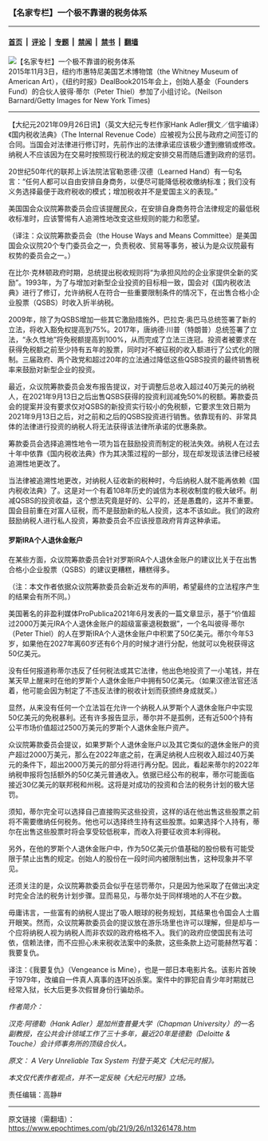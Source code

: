 ### 【名家专栏】一个极不靠谱的税务体系

---

#### [首页](../../../..?n13261478) &nbsp;|&nbsp; [评论](../../../../../epoch-comment?n13261478) &nbsp;|&nbsp; [专题](../../../../../epoch-special?n13261478) &nbsp;|&nbsp; [禁闻](../../../../../epoch-news?n13261478) &nbsp;|&nbsp; [禁书](../../../../../books?n13261478) &nbsp;|&nbsp; [翻墙](https://github.com/gfw-breaker/nogfw/blob/master/README.md?n13261478)


<div><img alt="【名家专栏】一个极不靠谱的税务体系" class="attachment-djy_600_400 size-djy_600_400 wp-post-image" src="https://i.epochtimes.com/assets/uploads/2021/09/id13261485-GettyImages-495486464-700x420-600x400.jpg"/>
<div class="caption">
 2015年11月3日，纽约市惠特尼美国艺术博物馆（the Whitney Museum of American Art），《纽约时报》DealBook2015年会上，创始人基金（Founders Fund）的合伙人彼得‧蒂尔（Peter Thiel）参加了小组讨论。(Neilson Barnard/Getty Images for New York Times)
</div></div><hr/><div class="post_content" id="artbody" itemprop="articleBody">
 <!-- article content begin -->
 <p>
  【大纪元2021年09月26日讯】（英文大纪元专栏作家Hank Adler撰文／信宇编译）《国内税收法典》（The Internal Revenue Code）应被视为公民与政府之间签订的合同。当国会对法律进行修订时，先前作出的法律承诺应该极少遭到撤销或修改。纳税人不应该因为在交易时按照现行税法的规定安排交易而随后遭到政府的惩罚。
 </p>
 <p>
  20世纪50年代的联邦上诉法院法官勒恩德‧汉德（Learned Hand）有一句名言：“任何人都可以自由安排自身商务，以便尽可能降低税收缴纳标准；我们没有义务选择最便于政府税收的模式；增加税收并不是爱国主义的表现。”
 </p>
 <p>
  美国国会众议院筹款委员会应该提醒民众，在安排自身商务符合法律规定的最低税收标准时，应该警惕有人追溯性地改变这些规则的能力和愿望。
 </p>
 <p>
  （译注：众议院筹款委员会（the House Ways and Means Committee）是美国国会众议院20个专门委员会之一，负责税收、贸易等事务，被认为是众议院最有权势的委员会之一。）
 </p>
 <p>
  在比尔‧克林顿政府时期，总统提出税收规则将“为承担风险的企业家提供全新的奖励”。1993年，为了与增加对新型企业投资的目标相一致，国会对《国内税收法典》进行了修订，允许纳税人在符合一些重要限制条件的情况下，在出售合格小企业股票（QSBS）时收入折半纳税。
 </p>
 <p>
  2009年，除了为QSBS增加一些其它激励措施外，巴拉克‧奥巴马总统签署了新的立法，将收入豁免权提高到75%。2017年，唐纳德‧川普（特朗普）总统签署了立法，“永久性地”将免税额提高到100%，从而完成了立法三连冠。投资者被要求在获得免税额之前至少持有五年的股票，同时对不被征税的收入额进行了公式化的限制。三届政府、两个政党和超过20年的立法通过降低这些QSBS投资的最终销售税率来鼓励对新型企业的投资。
 </p>
 <p>
  最近，众议院筹款委员会发布报告提议，对于调整后总收入超过40万美元的纳税人，在2021年9月13日之后出售QSBS获得的投资利润减免50%的税额。筹款委员会的提案并没有要求仅对QSBS的新投资实行较小的免税额，它要求生效日期为2021年9月13日之后，对之前和之后的QSBS投资进行销售。依靠现有的、非常具体的法律进行投资的纳税人将无法获得该法律所承诺的优惠条款。
 </p>
 <p>
  筹款委员会选择追溯性地令一项为旨在鼓励投资而制定的税法失效。纳税人在过去十年中依靠《国内税收法典》作为其决策过程的一部分，现在却发现该法律已经被追溯性地更改了。
 </p>
 <p>
  当法律被追溯性地更改，对纳税人征收新的税种时，今后纳税人就不能再依赖《国内税收法典》了。这是对一个有着108年历史的诚信为本税收制度的极大破坏。削减QSBS的投资收益，这个想法究竟是好的、公平的，还是愚蠢的，这并不重要。国会目前重在对富人征税，而不是鼓励新的私人投资，这本不该如此。我们的政府鼓励纳税人进行私人投资，筹款委员会不应该授意政府背弃这种承诺。
 </p>
 <h4>
  罗斯IRA个人退休金账户
 </h4>
 <p>
  在某些方面，众议院筹款委员会针对罗斯IRA个人退休金账户的建议比关于在出售合格小企业股票（QSBS）的建议更糟糕，糟糕得多。
 </p>
 <p>
  （注：本文作者依据众议院筹款委员会新近发布的声明，希望最终的立法程序产生的结果会有所不同。）
 </p>
 <p>
  美国著名的非盈利媒体ProPublica2021年6月发表的一篇文章显示，基于“价值超过2000万美元IRA个人退休金账户的超级富豪退税数据”，一个名叫彼得‧蒂尔（Peter Thiel）的人在罗斯IRA个人退休金账户中积累了50亿美元。蒂尔今年53岁，如果他在2027年离60岁还有6个月的时候才进行分配，他就可以免税获得这50亿美元。
 </p>
 <p>
  没有任何报道称蒂尔违反了任何税法或其它法律，他出色地投资了一小笔钱，并在某天早上醒来时在他的罗斯个人退休金账户中拥有50亿美元。（如果汉德法官还活着，他可能会因为制定了不违反法律的税收计划而获颁终身成就奖。）
 </p>
 <p>
  显然，从来没有任何一个立法旨在允许一个纳税人从罗斯个人退休金账户中实现50亿美元的免税暴利。还有许多报告显示，蒂尔并不是孤例，还有近500个持有公平市场价值超过2500万美元的罗斯个人退休金账户资产。
 </p>
 <p>
  众议院筹款委员会提议，如果罗斯个人退休金账户以及其它类似的退休金账户的资产超过2000万美元，那么在2022年底之前，在满足纳税人应税收入超过40万美元的条件下，超出2000万美元的部分将进行再分配。因此，看起来蒂尔的2022年纳税申报将包括额外的50亿美元普通收入。依据已经公布的税率，蒂尔可能面临接近30亿美元的联邦税和州税。这将是对成功的投资和合法的税务计划的极大惩罚。
 </p>
 <p>
  须知，蒂尔完全可以选择自己直接购买这些投资，这样的话在他出售这些股票之前将不需要缴纳任何税务。他也可以选择终生持有这些股票。如果选择个人持有，蒂尔在出售这些股票时将会享受较低税率，而收入将要征收资本利得税。
 </p>
 <p>
  另外，在他的罗斯个人退休金账户中，作为50亿美元价值基础的股份极有可能受限于禁止出售的规定。创始人的股份在一段时间内被限制出售，这种现象并不罕见。
 </p>
 <p>
  还须关注的是，众议院筹款委员会似乎在惩罚蒂尔，只是因为他采取了在做出决定时完全合法的税务计划步骤。显而易见，与蒂尔处于同样境地的人不在少数。
 </p>
 <p>
  毋庸讳言，一些富有的纳税人提出了吸人眼球的税务规划，其结果也令国会人士眉开眼笑。然而，众议院筹款委员会的提议放在游乐场里也许可以理解，但是却与一个应将纳税人视为纳税人而非农奴的政府格格不入。我们的政府应使国民有法可依，信赖法律，而不应担心未来税收法案中的条款，这些条款上边可能赫然写着：我要复仇。
 </p>
 <p>
  译注：《我要复仇》（Vengeance is Mine），也是一部日本电影片名。该影片首映于1979年，改编自一件真人真事的连环凶杀案。案件中的罪犯自青少年时期就已经常入狱，长大后更多次假冒身份行骗劫杀。
 </p>
 <p>
  <em>
   作者简介：
  </em>
 </p>
 <p>
  <em>
   汉克‧阿德勒（Hank Adler）是加州查普曼大学（Chapman University）的一名副教授，在公共会计领域工作了三十多年，最近20年是德勤（Deloitte &amp; Touche）会计师事务所的顶级合伙人。
  </em>
 </p>
 <p>
  <em>
   原文：
   <ok href="https://www.theepochtimes.com/californias-ill-conceived-new-housing-laws_4011963.html">
    A Very Unreliable Tax System
   </ok>
   刊登于英文《大纪元时报》。
  </em>
 </p>
 <p>
  <em>
   本文仅代表作者观点，并不一定反映《大纪元时报》立场。
  </em>
 </p>
 <p>
  责任编辑：高静#
 </p>
 <!-- article content end -->
 <div id="below_article_ad">
 </div>
</div>


---

原文链接（需翻墙）：https://www.epochtimes.com/gb/21/9/26/n13261478.htm